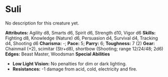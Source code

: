 # Suli

No description for this creature yet.

**Attributes:** Agility d8, Smarts d6, Spirit d6, Strength d10, Vigor
d6
**Skills:** Fighting d8, Knowledge (Nature) d6, Persuasion d4, Survival
d4, Tracking d4, Shooting d6
**Charisma:** -; **Pace:** 5; **Parry:** 6; **Toughness:** 7 (2)
**Gear:** Chainmail (+2), scimitar (Str+d8), shortbow (Shooting; range
12/24/48; 2d6)
**Edges:** Beast Master, Woodsman
**Special Abilities**

- **Low Light Vision:** No penalties for dim or dark lighting.
- **Resistances:** -1 damage from acid, cold, electricity and fire.
